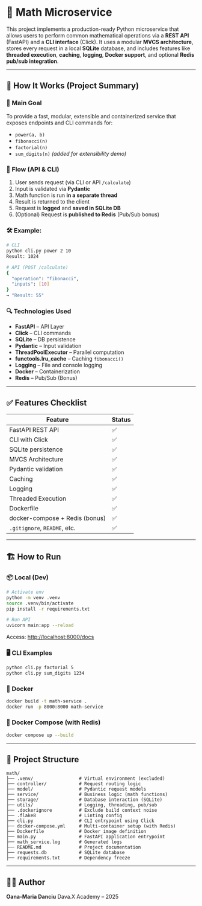 # 🧮 Math Microservice 

This project implements a production-ready Python microservice that allows users to perform common mathematical operations via a **REST API** 
(FastAPI) and a **CLI interface** (Click). It uses a modular **MVCS architecture**, stores every request in a local **SQLite** database, and 
includes features like **threaded execution**, **caching**, **logging**, **Docker support**, and optional **Redis pub/sub integration**.

---

## 🧠 How It Works (Project Summary)

### 🎯 Main Goal

To provide a fast, modular, extensible and containerized service that exposes endpoints and CLI commands for:

* `power(a, b)`
* `fibonacci(n)`
* `factorial(n)`
* `sum_digits(n)` *(added for extensibility demo)*

### 🔁 Flow (API & CLI)

1. User sends request (via CLI or API `/calculate`)
2. Input is validated via **Pydantic**
3. Math function is run **in a separate thread**
4. Result is returned to the client
5. Request is **logged** and **saved in SQLite DB**
6. (Optional) Request is **published to Redis** (Pub/Sub bonus)

### 🛠️ Example:

```bash
# CLI
python cli.py power 2 10
Result: 1024

# API (POST /calculate)
{
  "operation": "fibonacci",
  "inputs": [10]
}
→ "Result: 55"
```

### 🔍 Technologies Used

* **FastAPI** – API Layer
* **Click** – CLI commands
* **SQLite** – DB persistence
* **Pydantic** – Input validation
* **ThreadPoolExecutor** – Parallel computation
* **functools.lru\_cache** – Caching `fibonacci()`
* **Logging** – File and console logging
* **Docker** – Containerization
* **Redis** – Pub/Sub (Bonus)

---

## ✅ Features Checklist

| Feature                        | Status |
| ------------------------------ | ------ |
| FastAPI REST API               | ✅      |
| CLI with Click                 | ✅      |
| SQLite persistence             | ✅      |
| MVCS Architecture              | ✅      |
| Pydantic validation            | ✅      |
| Caching                        | ✅      |
| Logging                        | ✅      |
| Threaded Execution             | ✅      |
| Dockerfile                     | ✅      |
| docker-compose + Redis (bonus) | ✅      |
| `.gitignore`, `README`, etc.   | ✅      |

---

## 🏗️ How to Run

### 📦 Local (Dev)

```bash
# Activate env
python -m venv .venv
source .venv/bin/activate
pip install -r requirements.txt

# Run API
uvicorn main:app --reload
```

Access: [http://localhost:8000/docs](http://localhost:8000/docs)

### 🖥️ CLI Examples

```bash
python cli.py factorial 5
python cli.py sum_digits 1234
```

### 🐳 Docker

```bash
docker build -t math-service .
docker run -p 8000:8000 math-service
```

### 🐳 Docker Compose (with Redis)

```bash
docker compose up --build
```

---

## 📁 Project Structure

```
math/
├── .venv/                 # Virtual environment (excluded)
├── controller/            # Request routing logic
├── model/                 # Pydantic request models
├── service/               # Business logic (math functions)
├── storage/               # Database interaction (SQLite)
├── utils/                 # Logging, threading, pub/sub
├── .dockerignore          # Exclude build context noise
├── .flake8                # Linting config
├── cli.py                 # CLI entrypoint using Click
├── docker-compose.yml     # Multi-container setup (with Redis)
├── Dockerfile             # Docker image definition
├── main.py                # FastAPI application entrypoint
├── math_service.log       # Generated logs
├── README.md              # Project documentation
├── requests.db            # SQLite database
├── requirements.txt       # Dependency freeze

```

---

## 👩‍💻 Author
**Oana-Maria Danciu**
Dava.X Academy – 2025
